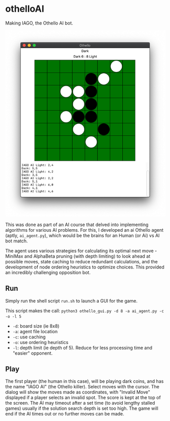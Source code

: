 # othelloAI
Making IAGO, the Othello AI bot.

![screenshot](othelloAI.png)

This was done as part of an AI course that delved into implementing algorithms for various AI problems. For this, I developed an ai Othello agent (aptly, `ai_agent.py`), which would be the brains for an Human (or Ai) vs AI bot match.

The agent uses various strategies for calculating its optimal next move - MiniMax and AlphaBeta pruning (with depth limiting) to look ahead at possible moves, state caching to reduce redundant calculations, and the development of node ordering heuristics to optimize choices. This provided an incredibly challenging opposition bot.

## Run
Simply run the shell script `run.sh` to launch a GUI for the game.

This script makes the call:
`python3 othello_gui.py -d 8 -a ai_agent.py -c -o -l 5`
  - `-d`: board size (ie 8x8)
  - `-a`: agent file location
  - `-c`: use caching
  - `-o`: use ordering heuristics
  - `-l`: depth limit (ie depth of 5). Reduce for less processing time and "easier" opponent.

## Play

The first player (the human in this case), will be playing dark coins, and has the name "IAGO AI" (the Othello killer). Select moves with the cursor. The dialog will show the moves made as coordinates, with "Invalid Move" displayed if a player selects an invalid spot. The score is kept at the top of the screen. The AI may timeout after a set time (to avoid lengthy stalled games) usually if the solution search depth is set too high. The game will end if the AI times out or no further moves can be made.
